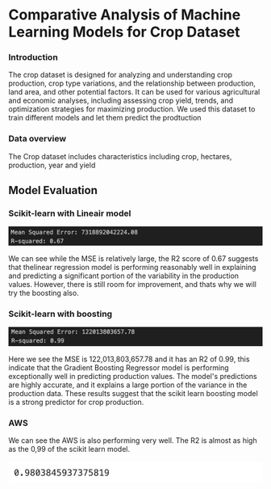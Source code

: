 <!-- # Crop comparison


<h2> Scikit learn </h2>

Lineair model
![Alt Text](./images/scikit%20crop%20lineair.png)

Boosting model
![Alt Text](./images/scikit%20crop%20boosting.png) -->


# Comparative Analysis of Machine Learning Models for Crop Dataset


<h3> Introduction </h3>


<p>The crop dataset is designed for analyzing and understanding crop production, crop type variations, and the relationship between production, land area, and other potential factors. It can be used for various agricultural and economic analyses, including assessing crop yield, trends, and optimization strategies for maximizing production. We used this dataset to train different models and let them predict the prodtuction </p>




<h3> Data overview</h3>

<p> The Crop dataset includes characteristics including crop, hectares, production, year and yield</p>



<h2>Model Evaluation</h2>

<h3>Scikit-learn with Lineair model</h3>

![Alt Text](./images/scikit%20crop%20lineair.png)

We can see while the MSE is relatively large, the R2 score of 0.67 suggests that thelinear regression model is performing reasonably well in explaining and predicting a significant portion of the variability in the production values. However, there is still room for improvement, and thats why we will try the boosting also.

<h3>Scikit-learn with boosting</h3>

![Alt Text](./images/scikit%20crop%20boosting.png)

Here we see the MSE is 122,013,803,657.78 and it has an R2 of 0.99, this indicate that the Gradient Boosting Regressor model is performing exceptionally well in predicting production values. The model's predictions are highly accurate, and it explains a large portion of the variance in the production data. These results suggest that the scikit learn boosting model is a strong predictor for crop production.


<h3>AWS</h3>

We can see the AWS is also performing very well. The R2 is almost as high as the 0,99 of the scikit learn model.

![Alt Text](./images/AWScrop.png)
